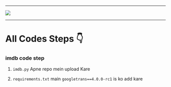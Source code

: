 ***
![](https://Jisshubot.github.io/data/Logs/ezgif-1-53720d5855.gif)
***

# All Codes Steps 👇

### imdb code step 
1. <code>imdb.py</code> Apne repo mein upload Kare

2. <code>requirements.txt</code> main ```googletrans==4.0.0-rc1``` is ko add kare
